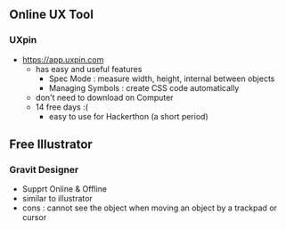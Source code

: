## Online UX Tool

### UXpin
* https://app.uxpin.com
  * has easy and useful features
    * Spec Mode : measure width, height, internal between objects
    * Managing Symbols : create CSS code automatically
  * don't need to download on Computer
  * 14 free days :(
    * easy to use for Hackerthon (a short period)
    

## Free Illustrator 

### Gravit Designer 
  * Supprt Online & Offline
  * similar to illustrator 
  * cons : cannot see the object when moving an object by a trackpad or cursor

